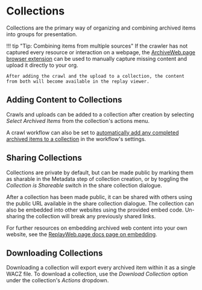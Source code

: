 # Collections

Collections are the primary way of organizing and combining archived items into groups for presentation.

!!! tip "Tip: Combining items from multiple sources"
    If the crawler has not captured every resource or interaction on a webpage, the [ArchiveWeb.page browser extension](https://archiveweb.page/) can be used to manually capture missing content and upload it directly to your org.

    After adding the crawl and the upload to a collection, the content from both will become available in the replay viewer.

## Adding Content to Collections

Crawls and uploads can be added to a collection after creation by selecting _Select Archived Items_ from the collection's actions menu.

A crawl workflow can also be set to [automatically add any completed archived items to a collection](workflow-setup.md#collection-auto-add) in the workflow's settings.

## Sharing Collections

Collections are private by default, but can be made public by marking them as sharable in the Metadata step of collection creation, or by toggling the _Collection is Shareable_ switch in the share collection dialogue.

After a collection has been made public, it can be shared with others using the public URL available in the share collection dialogue. The collection can also be embedded into other websites using the provided embed code. Un-sharing the collection will break any previously shared links.

For further resources on embedding archived web content into your own website, see the [ReplayWeb.page docs page on embedding](https://replayweb.page/docs/embedding).

## Downloading Collections

Downloading a collection will export every archived item within it as a single WACZ file. To download a collection, use the _Download Collection_ option under the collection's _Actions_ dropdown.
